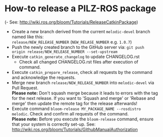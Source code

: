 # How-to release a PILZ-ROS package
(- See: http://wiki.ros.org/bloom/Tutorials/ReleaseCatkinPackage)
- Create a new branch derived from the current `melodic-devel` branch named like this:  
  `release/NEW_RELEASE_NUMBER` (`NEW_RELASE_NUMBER` e.g. `1.0.7`)
- Push the newly created branch to the GitHub server via: `git push origin release/NEW_RELEASE_NUMBER --set-upstream`
- Execute `catkin_generate_changelog` to update CHANGELOG.rst
  -  Check all changed CHANGELOG.rst files after execution of command.
- Execute `catkin_prepare_release`, check all requests by the command and acknowledge the requests.
- Merge new branch `release/NEW_RELEASE_NUMBER` into `melodic-devel` via Pull Request.  
  **Please note:** Don't squash merge because it leads to errors with the tag for the next release. If you want to 'Squash and merge' or 'Rebase and merge' then update the remote tag for the release afterwards!
- Execute command `bloom-release MY_PACKAGE_NAME --rosdistro melodic`. Check and confirm all requests of the command.  
 **Please note:** Before you execute the `bloom-release` command, ensure that your system is correctly set-up. See: http://wiki.ros.org/bloom/Tutorials/GithubManualAuthorization 
